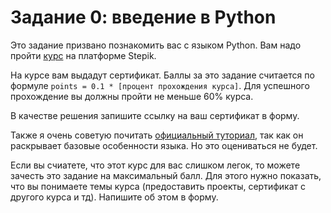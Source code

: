 # Задание 0: введение в Python

Это задание призвано познакомить вас с языком Python. Вам надо пройти [курс](https://stepik.org/course/67/syllabus)  на платформе Stepik. 

На курсе вам выдадут сертификат. Баллы за это задание считается по формуле `points = 0.1 * [процент прохождения курса]`. Для успешного прохождение вы должны пройти не меньше 60% курса.

В качестве решения запишите ссылку на ваш сертификат в форму.

Также я очень советую почитать [официальный туториал](https://docs.python.org/3/tutorial/index.html), так как он раскрывает базовые особенности языка. Но это оцениваться не будет.

Если вы счиатете, что этот курс для вас слишком легок, то можете зачесть это задание на максимальный балл. Для этого нужно показать, что вы понимаете темы курса (предоставить проекты, сертификат с другого курса и тд). Напишите об этом в форму.